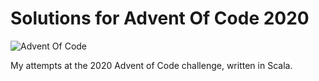# Solutions for Advent Of Code 2020
![Advent Of Code](https://tonnygaric.com/media/pages/blog/first-time-participating-in-advent-of-code/2028434015-1552215026/first-time-participating-in-advent-of-code.png)

My attempts at the 2020 Advent of Code challenge, written in Scala.